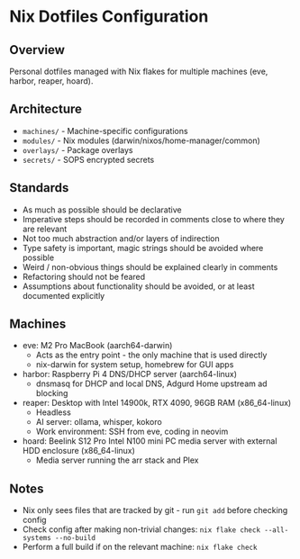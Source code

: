 # Nix Dotfiles Configuration

## Overview
Personal dotfiles managed with Nix flakes for multiple machines (eve, harbor, reaper, hoard).

## Architecture
- `machines/` - Machine-specific configurations
- `modules/` - Nix modules (darwin/nixos/home-manager/common)
- `overlays/` - Package overlays
- `secrets/` - SOPS encrypted secrets

## Standards
- As much as possible should be declarative
- Imperative steps should be recorded in comments close to where they are relevant
- Not too much abstraction and/or layers of indirection
- Type safety is important, magic strings should be avoided where possible
- Weird / non-obvious things should be explained clearly in comments
- Refactoring should not be feared
- Assumptions about functionality should be avoided, or at least documented explicitly

## Machines
- eve: M2 Pro MacBook (aarch64-darwin)
    - Acts as the entry point - the only machine that is used directly
    - nix-darwin for system setup, homebrew for GUI apps
- harbor: Raspberry Pi 4 DNS/DHCP server (aarch64-linux)
    - dnsmasq for DHCP and local DNS, Adgurd Home upstream ad blocking
- reaper: Desktop with Intel 14900k, RTX 4090, 96GB RAM (x86_64-linux)
    - Headless
    - AI server: ollama, whisper, kokoro
    - Work environment: SSH from eve, coding in neovim
- hoard: Beelink S12 Pro Intel N100 mini PC media server with external HDD enclosure (x86_64-linux)
    - Media server running the arr stack and Plex

## Notes
- Nix only sees files that are tracked by git - run `git add` before checking config
- Check config after making non-trivial changes: `nix flake check --all-systems --no-build`
- Perform a full build if on the relevant machine: `nix flake check`
